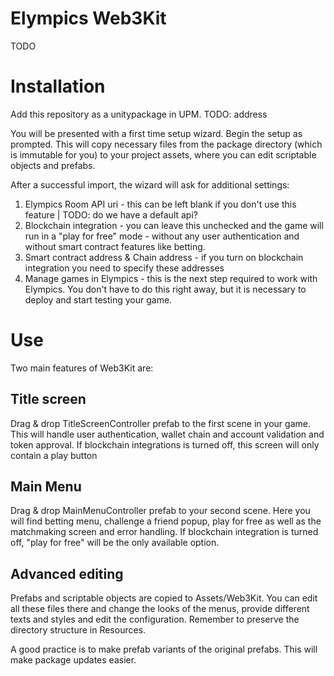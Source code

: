 # Elympics Web3Kit

TODO

# Installation

Add this repository as a unitypackage in UPM. TODO: address

You will be presented with a first time setup wizard. Begin the setup as prompted. This will copy necessary files from the package directory (which is immutable for you) to your project assets, where you can edit scriptable objects and prefabs.

After a successful import, the wizard will ask for additional settings:

1. Elympics Room API uri - this can be left blank if you don't use this feature | TODO: do we have a default api?
2. Blockchain integration - you can leave this unchecked and the game will run in a "play for free" mode - without any user authentication and without smart contract features like betting.
3. Smart contract address & Chain address - if you turn on blockchain integration you need to specify these addresses
4. Manage games in Elympics - this is the next step required to work with Elympics. You don't have to do this right away, but it is necessary to deploy and start testing your game.

# Use

Two main features of Web3Kit are:

## Title screen

Drag & drop TitleScreenController prefab to the first scene in your game. This will handle user authentication, wallet chain and account validation and token approval. If blockchain integrations is turned off, this screen will only contain a play button

## Main Menu

Drag & drop MainMenuController prefab to your second scene. Here you will find betting menu, challenge a friend popup, play for free as well as the matchmaking screen and error handling. If blockchain integration is turned off, "play for free" will be the only available option.

## Advanced editing

Prefabs and scriptable objects are copied to Assets/Web3Kit. You can edit all these files there and change the looks of the menus, provide different texts and styles and edit the configuration. Remember to preserve the directory structure in Resources.

A good practice is to make prefab variants of the original prefabs. This will make package updates easier.
